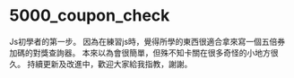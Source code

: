 # 5000_coupon_check

Js初學者的第一步。
因為在練習js時，覺得所學的東西很適合拿來寫一個五倍券加碼的對獎查詢器。
本來以為會很簡單，但殊不知卡關在很多奇怪的小地方很久。
持續更新及改進中，歡迎大家給我指教，謝謝。
